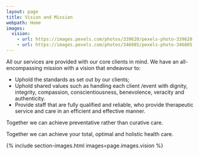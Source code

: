 ```yaml
---
layout: page
title: Vision and Mission
webpath: Home
images:
  vision:
    - url: https://images.pexels.com/photos/339620/pexels-photo-339620.jpeg
    - url: https://images.pexels.com/photos/346885/pexels-photo-346885.jpeg
---
```


All our services are provided with our core clients in mind. We have an all-encompassing mission with a vision that endeavour to:
* Uphold the standards  as set out by our  clients;
* Uphold shared values such as handling  each client /event with dignity, integrity, compassion,  conscientiousness, benevolence, veracity and authenticity.
* Provide staff that are fully qualified  and reliable, who provide therapeutic service and care in an  efficient and effective manner.


Together we can achieve preventative rather than curative care.

Together we can achieve your total, optimal and holistic health care.

{% include section-images.html images=page.images.vision %}